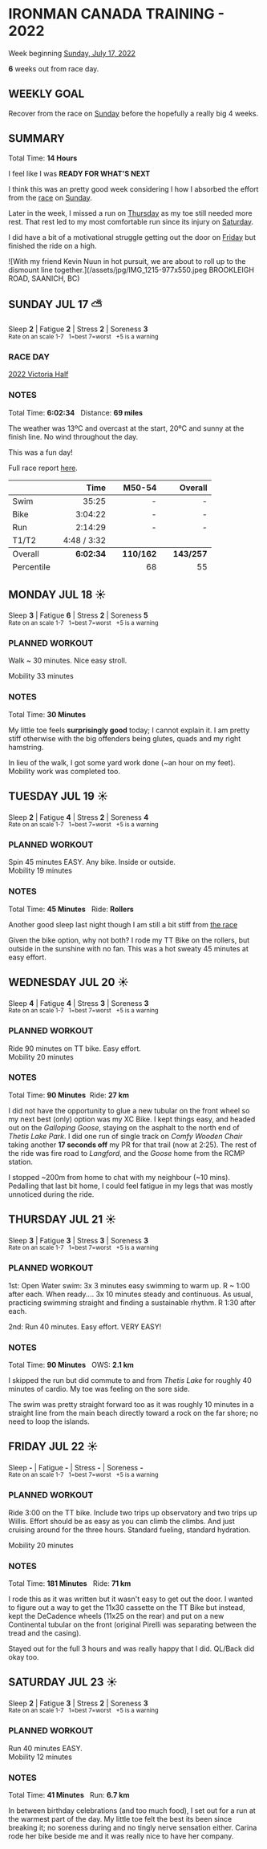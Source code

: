 # IRONMAN CANADA TRAINING - 2022
Week beginning [Sunday, July 17, 2022](javascript:flick('sun');)

**6** weeks out from race day.

## WEEKLY GOAL
Recover from the race on [Sunday](javascript:flick('sun');) 
before the hopefully a really big 4 weeks.

## SUMMARY
Total Time: **14 Hours**

I feel like I was **READY FOR WHAT'S NEXT**

I think this was an pretty good week considering I how I 
absorbed the effort from the [race](racereports/2022-victoria-half) 
on [Sunday](javascript:flick('sun');).

Later in the week, I missed a run on [Thursday](javascript:flick('thu');) 
as my toe still needed more rest.  That rest led to my most 
comfortable run since its injury on [Saturday](javascript:flick('sat');).

I did have a bit of a motivational struggle getting out the 
door on [Friday](javascript:flick('fri');) but finished the 
ride on a high.

![With my friend Kevin Nuun in hot pursuit, we are about to roll up to the dismount line together.](/assets/jpg/IMG_1215-977x550.jpeg BROOKLEIGH ROAD, SAANICH, BC)

## SUNDAY JUL 17 ⛅️
Sleep **2** | Fatigue **2** | Stress **2** | Soreness **3**
<sup><br />Rate on an scale 1-7 &nbsp; 1=best 7=worst &nbsp; +5 is a warning</sup>

### RACE DAY  
[2022 Victoria Half](/racereports/2022-victoria-half)

### NOTES
Total Time: **6:02:34** &nbsp; Distance: **69 miles**

The weather was 13ºC and overcast at the start, 20ºC and sunny 
at the finish line.  No wind throughout the day.

This was a fun day!

Full race report [here](/racereports/2022-victoria-half).

<table>
 <thead>
  <tr>
   <th style="width:25%;"></th>
   <th style="width:25%;text-align:right;">Time</th>
   <th style="width:25%;text-align:right;">M50-54</th>
   <th style="width:25%;text-align:right;">Overall</th>
  </tr>
 </thead>
 <tbody>
  <tr><td>Swim</td><td style="text-align:right;">  35:25</td><td style="text-align:right;">-</td><td style="text-align:right;">-</td></tr>
  <tr><td>Bike</td><td style="text-align:right;">3:04:22</td><td style="text-align:right;">-</td><td style="text-align:right;">-</td></tr>
  <tr><td>Run </td><td style="text-align:right;">2:14:29</td><td style="text-align:right;">-</td><td style="text-align:right;">-</td></tr>
  <tr><td>T1/T2</td><td style="text-align:right;">4:48 / 3:32</td><td colspan="2"></td></tr>
 </tbody>
 <tfoot>
   <td>Overall</td>
   <td style="font-weight:bold;text-align:right;">6:02:34</td>
   <td style="font-weight:bold;text-align:right;">110/162</td>
   <td style="font-weight:bold;text-align:right;">143/257</td>
  </tr>
  <tr>
   <td colspan="2">Percentile</td>
   <td style="text-align:right;">68</td>
   <td style="text-align:right;">55</td>
  </tr>
 </tfoot>
</table>

<!---->
## MONDAY JUL 18 ☀️
Sleep **3** | Fatigue **6** | Stress **2** | Soreness **5**
<sup><br />Rate on an scale 1-7 &nbsp; 1=best 7=worst &nbsp; +5 is a warning</sup>

### PLANNED WORKOUT
Walk ~ 30 minutes. Nice easy stroll.

Mobility 33 minutes

### NOTES
Total Time: **30 Minutes**

My little toe feels **surprisingly good** today; I cannot explain it.  I am pretty stiff otherwise with the big offenders being glutes, quads and my right hamstring.

In lieu of the walk, I got some yard work done (~an hour on my feet).  Mobility work was completed too.

<!---->
## TUESDAY JUL 19 ☀️
Sleep **2** | Fatigue **4** | Stress **2** | Soreness **4**
<sup><br />Rate on an scale 1-7 &nbsp; 1=best 7=worst &nbsp; +5 is a warning</sup>

### PLANNED WORKOUT
Spin 45 minutes EASY. Any bike. Inside or outside.   
Mobility 19 minutes  

### NOTES
Total Time: **45 Minutes** &nbsp; Ride: **Rollers**

Another good sleep last night though I am still a bit stiff from [the race](/racereports/2022-victoria-half)

Given the bike option, why not both?  I rode my TT Bike on the rollers, but outside in the sunshine with no fan.  This was a hot sweaty 45 minutes at easy effort.

<!---->
## WEDNESDAY JUL 20 ☀️
Sleep **4** | Fatigue **4** | Stress **3** | Soreness **3**
<sup><br />Rate on an scale 1-7 &nbsp; 1=best 7=worst &nbsp; +5 is a warning</sup>

### PLANNED WORKOUT
Ride 90 minutes on TT bike. Easy effort.   
Mobility 20 minutes

### NOTES
Total Time: **90 Minutes** &nbsp;Ride: **27 km**

I did not have the opportunity to glue a new tubular on the front wheel so my next best (only) option was my XC Bike.  I kept things easy, and headed out on the _Galloping Goose_, staying on the asphalt to the north end of _Thetis Lake Park_.  I did one run of single track on _Comfy Wooden Chair_ taking another **17 seconds off** my PR for that trail (now at 2:25).  The rest of the ride was fire road to _Langford_, and the _Goose_ home from the RCMP station.

I stopped ~200m from home to chat with my neighbour (~10 mins).  Pedalling that last bit home, I could feel fatigue in my legs that was mostly unnoticed during the ride.

<!---->
## THURSDAY JUL 21 ☀️
Sleep **3** | Fatigue **3** | Stress **3** | Soreness **3**
<sup><br />Rate on an scale 1-7 &nbsp; 1=best 7=worst &nbsp; +5 is a warning</sup>

### PLANNED WORKOUT
1st: Open Water swim: 
3x 3 minutes easy swimming to warm up. R ~ 1:00 after each. 
When ready....
3x 10 minutes steady and continuous. As usual, practicing swimming straight and finding a sustainable rhythm. R 1:30 after each.

2nd: Run 40 minutes. Easy effort. VERY EASY!

### NOTES
Total Time: **90 Minutes** &nbsp; OWS: **2.1 km**

I skipped the run but did commute to and from _Thetis Lake_ for roughly 40 minutes of cardio.  My toe was feeling on the sore side.

The swim was pretty straight forward too as it was roughly 10 minutes in a straight line from the main beach directly toward a rock on the far shore; no need to loop the islands.

<!---->
## FRIDAY JUL 22 ☀️
Sleep **-** | Fatigue **-** | Stress **-** | Soreness **-**
<sup><br />Rate on an scale 1-7 &nbsp; 1=best 7=worst &nbsp; +5 is a warning</sup>

### PLANNED WORKOUT
Ride 3:00 on the TT bike. Include two trips up observatory and two trips up Willis. 
Effort should be as easy as you can climb the climbs. And just cruising around for the three hours. 
Standard fueling, standard hydration.

Mobility 20 minutes

### NOTES
Total Time: **181 Minutes** &nbsp; Ride: **71 km**

I rode this as it was written but it wasn't easy to get out the door.  I wanted to figure out a way to get the 11x30 cassette on the TT Bike but instead, kept the DeCadence wheels (11x25 on the rear) and put on a new Continental tubular on the front (original Pirelli was separating between the tread and the casing).

Stayed out for the full 3 hours and was really happy that I did.  QL/Back did okay too.

<!---->
## SATURDAY JUL 23 ☀️
Sleep **2** | Fatigue **3** | Stress **2** | Soreness **3**
<sup><br />Rate on an scale 1-7 &nbsp; 1=best 7=worst &nbsp; +5 is a warning</sup>

### PLANNED WORKOUT
Run 40 minutes EASY.  
Mobility 12 minutes

### NOTES
Total Time: **41 Minutes** &nbsp; Run: **6.7 km**

In between birthday celebrations (and too much food), I set out for a run at the warmest part of the day.  My little toe felt the best its been since breaking it; no soreness during and no tingly nerve sensation either.  Carina rode her bike beside me and it was really nice to have her company.
